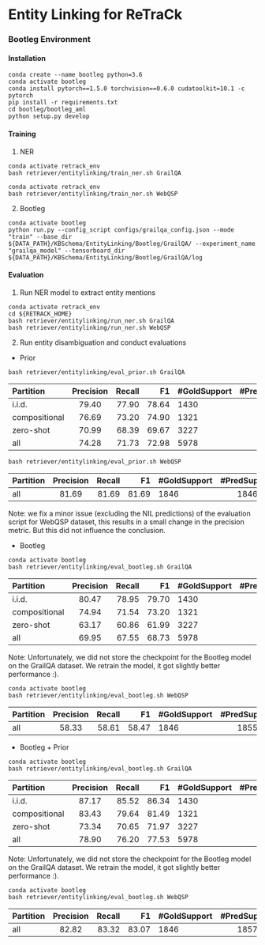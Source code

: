 # Entity Linking for ReTraCk


### Bootleg Environment

#### Installation
```
conda create --name bootleg python=3.6
conda activate bootleg
conda install pytorch==1.5.0 torchvision==0.6.0 cudatoolkit=10.1 -c pytorch
pip install -r requirements.txt
cd bootleg/bootleg_aml
python setup.py develop
```

#### Training

1. NER
```
conda activate retrack_env
bash retriever/entitylinking/train_ner.sh GrailQA
```

```
conda activate retrack_env
bash retriever/entitylinking/train_ner.sh WebQSP
```
2. Bootleg
```shell
conda activate bootleg
python run.py --config_script configs/grailqa_config.json --mode "train" --base_dir ${DATA_PATH}/KBSchema/EntityLinking/Bootleg/GrailQA/ --experiment_name "grailqa_model" --tensorboard_dir ${DATA_PATH}/KBSchema/EntityLinking/Bootleg/GrailQA/log
```

#### Evaluation

1. Run NER model to extract entity mentions
```
conda activate retrack_env
cd ${RETRACK_HOME}
bash retriever/entitylinking/run_ner.sh GrailQA
bash retriever/entitylinking/run_ner.sh WebQSP
```

2. Run entity disambiguation and conduct evaluations

- Prior 
```
bash retriever/entitylinking/eval_prior.sh GrailQA
```
| Partition   | Precision   | Recall        | F1            | #GoldSupport| #PredSupport| #Correct      |
| :---        |    :----:   |          ---: |          ---: | :---        |    :----:   |          ---: |
| i.i.d.      | 79.40       | 77.90         | 78.64         | 1430        | 1403        | 1114          |
|compositional| 76.69       | 73.20         | 74.90         | 1321        | 1261        | 967           |
| zero-shot   | 70.99       | 68.39         | 69.67         | 3227        | 3109        | 2207          |
| all         | 74.28       | 71.73         | 72.98         | 5978        | 5773        | 4288          |

```
bash retriever/entitylinking/eval_prior.sh WebQSP
```
| Partition   | Precision   | Recall        | F1            | #GoldSupport| #PredSupport| #Correct      |
| :---        |    :----:   |          ---: |          ---: | :---        |    :----:   |          ---: |
| all         | 81.69       | 81.69         | 81.69         | 1846        | 1846        | 1508          |

Note: we fix a minor issue (excluding the NIL predictions) of the evaluation script for WebQSP dataset, this results in a small change in the precision metric. But this did not influence the conclusion.   

- Bootleg

```
conda activate bootleg
bash retriever/entitylinking/eval_bootleg.sh GrailQA
```
| Partition   | Precision   | Recall        | F1            | #GoldSupport| #PredSupport| #Correct      |
| :---        |    :----:   |          ---: |          ---: | :---        |    :----:   |          ---: |
| i.i.d.      | 80.47       | 78.95         | 79.70         | 1430        | 1403        | 1129          |
|compositional| 74.94       | 71.54         | 73.20         | 1321        | 1261        | 945           |
| zero-shot   | 63.17       | 60.86         | 61.99         | 3227        | 3109        | 1964          |
| all         | 69.95       | 67.55         | 68.73         | 5978        | 5773        | 4038          |

Note: Unfortunately, we did not store the checkpoint for the Bootleg model on the GrailQA dataset. We retrain the model, it got slightly better performance :). 

```
conda activate bootleg
bash retriever/entitylinking/eval_bootleg.sh WebQSP
```
| Partition   | Precision   | Recall        | F1            | #GoldSupport| #PredSupport| #Correct      |
| :---        |    :----:   |          ---: |          ---: | :---        |    :----:   |          ---: |
| all         | 58.33       | 58.61         | 58.47         | 1846        | 1855        | 1082          |


- Bootleg + Prior

```
conda activate bootleg
bash retriever/entitylinking/eval_bootleg.sh GrailQA
```
| Partition   | Precision   | Recall        | F1            | #GoldSupport| #PredSupport| #Correct      |
| :---        |    :----:   |          ---: |          ---: | :---        |    :----:   |          ---: |
| i.i.d.      | 87.17       | 85.52         | 86.34         | 1430        | 1403        | 1223          |
|compositional| 83.43       | 79.64         | 81.49         | 1321        | 1261        | 1052          |
| zero-shot   | 73.34       | 70.65         | 71.97         | 3227        | 3109        | 2280          |
| all         | 78.90       | 76.20         | 77.53         | 5978        | 5773        | 4555          |

Note: Unfortunately, we did not store the checkpoint for the Bootleg model on the GrailQA dataset. We retrain the model, it got slightly better performance :). 

```
conda activate bootleg
bash retriever/entitylinking/eval_bootleg.sh WebQSP
```
| Partition   | Precision   | Recall        | F1            | #GoldSupport| #PredSupport| #Correct      |
| :---        |    :----:   |          ---: |          ---: | :---        |    :----:   |          ---: |
| all         | 82.82       | 83.32         | 83.07         | 1846        | 1857        | 1538          |